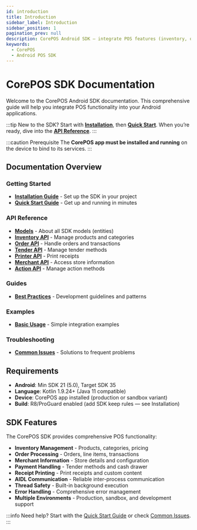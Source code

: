 ```yaml
---
id: introduction
title: Introduction
sidebar_label: Introduction
sidebar_position: 1
pagination_prev: null
description: CorePOS Android SDK — integrate POS features (inventory, orders, printing) into your app with AIDL-based connectors.
keywords:
  - CorePOS
  - Android POS SDK
---
```


# CorePOS SDK Documentation

Welcome to the CorePOS Android SDK documentation. This comprehensive guide will help you integrate POS functionality into your Android applications.

:::tip New to the SDK?
Start with **[Installation](installation)**, then **[Quick Start](quick-start/quick-guide-core-concepts)**. When you’re ready, dive into the **[API Reference](api-reference)**.
:::

:::caution Prerequisite
The **CorePOS app must be installed and running** on the device to bind to its services.
:::

## Documentation Overview

### Getting Started
- **[Installation Guide](installation)** - Set up the SDK in your project
- **[Quick Start Guide](quick-start/quick-guide-core-concepts)** - Get up and running in minutes

### API Reference
- **[Models](models)** - About all SDK models (entities)
- **[Inventory API](api-reference/inventory-conector/inventory-api-introduction)** - Manage products and categories
- **[Order API](api-reference/order-controller/order-api-introduction)** - Handle orders and transactions
- **[Tender API](api-reference/tender-controller/tender-api-introduction)** - Manage tender methods
- **[Printer API](api-reference/printer-api)** - Print receipts
- **[Merchant API](api-reference/merchant-api)** - Access store information
- **[Action API](api-reference/action-controller/action-api-introduction)** - Manage action methods

### Guides
- **[Best Practices](best-practices)** - Development guidelines and patterns

### Examples
- **[Basic Usage](quick-start/quick-guide-examples)** - Simple integration examples

### Troubleshooting
- **[Common Issues](common-issues)** - Solutions to frequent problems

## Requirements
- **Android**: Min SDK 21 (5.0), Target SDK 35
- **Language**: Kotlin 1.9.24+ (Java 11 compatible)
- **Device**: CorePOS app installed (production or sandbox variant)
- **Build**: R8/ProGuard enabled (add SDK keep rules — see Installation)

## SDK Features

The CorePOS SDK provides comprehensive POS functionality:

- **Inventory Management** - Products, categories, pricing
- **Order Processing** - Orders, line items, transactions
- **Merchant Information** - Store details and configuration
- **Payment Handling** - Tender methods and cash drawer
- **Receipt Printing** - Print receipts and custom content
- **AIDL Communication** - Reliable inter-process communication
- **Thread Safety** - Built-in background execution
- **Error Handling** - Comprehensive error management
- **Multiple Environments** - Production, sandbox, and development support

:::info Need help?
Start with the [Quick Start Guide](quick-start/quick-guide-core-concepts) or check [Common Issues](common-issues).
:::